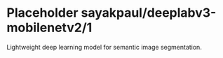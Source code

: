# Placeholder sayakpaul/deeplabv3-mobilenetv2/1
Lightweight deep learning model for semantic image segmentation.

<!-- module-type: image-segmentation -->
<!-- network-architecture: deeplab-mobilenetv2-coco-voc-trainval -->
<!-- dataset: pascal-voc-2012 -->
<!-- fine-tunable: false -->
<!-- language: en -->
<!-- license: Apache-2.0 -->
